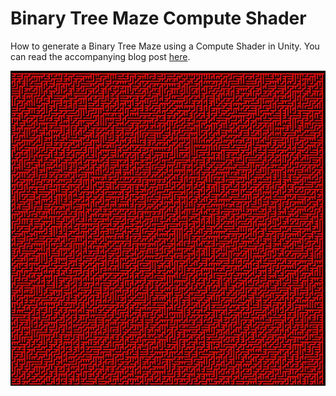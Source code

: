 # Binary Tree Maze Compute Shader
How to generate a Binary Tree Maze using a Compute Shader in Unity. You can read the accompanying blog post [here](https://bronsonzgeb.com/index.php/2021/04/03/generate-a-maze-using-compute-shaders-in-unity/).

![Example](https://github.com/bzgeb/BinaryTreeMazeComputeShader/blob/main/256x256.jpg)
